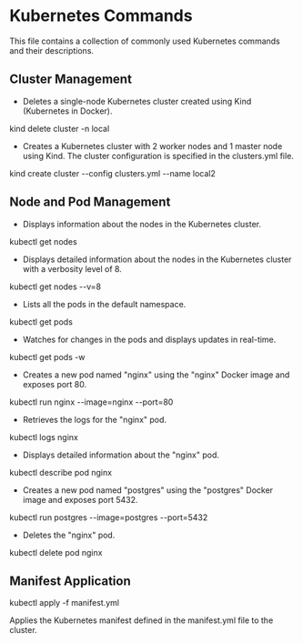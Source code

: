 # Kubernetes Commands

This file contains a collection of commonly used Kubernetes commands and their descriptions.

## Cluster Management

- Deletes a single-node Kubernetes cluster created using Kind (Kubernetes in Docker).


kind delete cluster -n local

- Creates a Kubernetes cluster with 2 worker nodes and 1 master node using Kind. The cluster configuration is specified in the clusters.yml file.


kind create cluster --config clusters.yml --name local2


## Node and Pod Management

- Displays information about the nodes in the Kubernetes cluster.


kubectl get nodes

- Displays detailed information about the nodes in the Kubernetes cluster with a verbosity level of 8.

 
kubectl get nodes --v=8

- Lists all the pods in the default namespace.


kubectl get pods

- Watches for changes in the pods and displays updates in real-time.

 
kubectl get pods -w

- Creates a new pod named "nginx" using the "nginx" Docker image and exposes port 80.

 
kubectl run nginx --image=nginx --port=80

- Retrieves the logs for the "nginx" pod.

 
kubectl logs nginx

- Displays detailed information about the "nginx" pod.

 
kubectl describe pod nginx

- Creates a new pod named "postgres" using the "postgres" Docker image and exposes port 5432.


kubectl run postgres --image=postgres --port=5432

- Deletes the "nginx" pod.

 
kubectl delete pod nginx

## Manifest Application


kubectl apply -f manifest.yml

Applies the Kubernetes manifest defined in the manifest.yml file to the cluster.